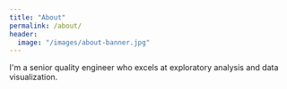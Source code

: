 ```yaml
---
title: "About"
permalink: /about/
header:
  image: "/images/about-banner.jpg"
---
```


I'm a senior quality engineer who excels at exploratory analysis and data visualization.
